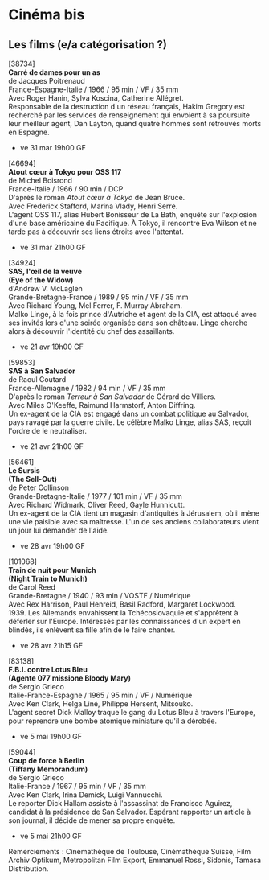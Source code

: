 # Cinéma bis

## Les films (e/a catégorisation ?)

[38734]  
**Carré de dames pour un as**  
de Jacques Poitrenaud  
France-Espagne-Italie / 1966 / 95 min / VF / 35 mm  
Avec Roger Hanin, Sylva Koscina, Catherine Allégret.  
Responsable de la destruction d'un réseau français, Hakim Gregory est recherché par les services de renseignement qui envoient à sa poursuite leur meilleur agent, Dan Layton, quand quatre hommes sont retrouvés morts en Espagne.

- ve 31 mar 19h00 GF

[46694]  
**Atout cœur à Tokyo pour OSS 117**  
de Michel Boisrond  
France-Italie / 1966 / 90 min / DCP  
D'après le roman _Atout cœur à Tokyo_ de Jean Bruce.  
Avec Frederick Stafford, Marina Vlady, Henri Serre.  
L'agent OSS 117, alias Hubert Bonisseur de La Bath, enquête sur l'explosion d'une base américaine du Pacifique. À Tokyo, il rencontre Eva Wilson et ne tarde pas à découvrir ses liens étroits avec l'attentat.

- ve 31 mar 21h00 GF

[34924]  
**SAS, l'œil de la veuve**  
**(Eye of the Widow)**  
d'Andrew V. McLaglen  
Grande-Bretagne-France / 1989 / 95 min / VF / 35 mm  
Avec Richard Young, Mel Ferrer, F. Murray Abraham.  
Malko Linge, à la fois prince d'Autriche et agent de la CIA, est attaqué avec ses invités lors d'une soirée organisée dans son château. Linge cherche alors à découvrir l'identité du chef des assaillants.

- ve 21 avr 19h00 GF

[59853]  
**SAS à San Salvador**  
de Raoul Coutard  
France-Allemagne / 1982 / 94 min / VF / 35 mm  
D'après le roman _Terreur à San Salvador_ de Gérard de Villiers.  
Avec Miles O'Keeffe, Raimund Harmstorf, Anton Diffring.  
Un ex-agent de la CIA est engagé dans un combat politique au Salvador, pays ravagé par la guerre civile. Le célèbre Malko Linge, alias SAS, reçoit l'ordre de le neutraliser.

- ve 21 avr 21h00 GF

[56461]  
**Le Sursis**  
**(The Sell-Out)**  
de Peter Collinson  
Grande-Bretagne-Italie / 1977 / 101 min / VF / 35 mm  
Avec Richard Widmark, Oliver Reed, Gayle Hunnicutt.  
Un ex-agent de la CIA tient un magasin d'antiquités à Jérusalem, où il mène une vie paisible avec sa maîtresse. L'un de ses anciens collaborateurs vient un jour lui demander de l'aide.

- ve 28 avr 19h00 GF

[101068]  
**Train de nuit pour Munich**  
**(Night Train to Munich)**  
de Carol Reed  
Grande-Bretagne / 1940 / 93 min / VOSTF / Numérique  
Avec Rex Harrison, Paul Henreid, Basil Radford, Margaret Lockwood.  
1939. Les Allemands envahissent la Tchécoslovaquie et s'apprêtent à déferler sur l'Europe. Intéressés par les connaissances d'un expert en blindés, ils enlèvent sa fille afin de le faire chanter.

- ve 28 avr 21h15 GF

[83138]  
**F.B.I. contre Lotus Bleu**  
**(Agente 077 missione Bloody Mary)**  
de Sergio Grieco  
Italie-France-Espagne / 1965 / 95 min / VF / Numérique  
Avec Ken Clark, Helga Liné, Philippe Hersent, Mitsouko.  
L'agent secret Dick Malloy traque le gang du Lotus Bleu à travers l'Europe, pour reprendre une bombe atomique miniature qu'il a dérobée.

- ve 5 mai 19h00 GF

[59044]  
**Coup de force à Berlin**  
**(Tiffany Memorandum)**  
de Sergio Grieco  
Italie-France / 1967 / 95 min / VF / 35 mm  
Avec Ken Clark, Irina Demick, Luigi Vannucchi.  
Le reporter Dick Hallam assiste à l'assassinat de Francisco Aguirez, candidat à la présidence de San Salvador. Espérant rapporter un article à son journal, il décide de mener sa propre enquête.

- ve 5 mai 21h00 GF

Remerciements : Cinémathèque de Toulouse, Cinémathèque Suisse, Film Archiv Optikum, Metropolitan Film Export, Emmanuel Rossi, Sidonis, Tamasa Distribution.